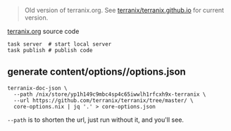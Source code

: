 > Old version of terranix.org. See [terranix/terranix.github.io](https://github.com/terranix/terranix.github.io) for current version.

[terranix.org](https://terranix.org) source code

```
task server  # start local server
task publish # publish code
```

## generate content/options/<module>/options.json

```shell
terranix-doc-json \
  --path /nix/store/yp1h149c9mbc4sp4c65iwwlh1rfcxh9x-terranix \
  --url https://github.com/terranix/terranix/tree/master/ \
  core-options.nix | jq '.' > core-options.json
```

`--path` is to shorten the url, just run without it, and you'll see.
